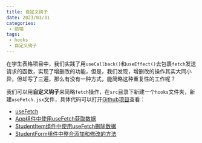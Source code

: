 ```yaml
---
title: 自定义钩子
date: 2023/03/31
categories:
 - 前端
tags:
 - hooks
 - 自定义钩子
---
```


在学生表格项目中，我们实践了用`useCallback()`和`useEffect()`去包裹`fetch`发送请求的函数，实现了增删改的功能，但是，我们发现，增删改的操作其实大同小异，但却写了三遍，那么有没有一种方式，能简略这种重复性的工作呢？


我们可以用**自定义钩子**来简略`fetch`操作，在`src`目录下新建一个`hooks`文件夹，新建`useFetch.jsx`文件，具体代码可以打开[Github项目](https://github.com/Fancy911/React18-Hooks-LearningDemo/tree/main/studentForm-demo/src)查看：

- [useFetch](https://github.com/Fancy911/React18-Hooks-LearningDemo/blob/main/studentForm-demo/src/hooks/useFetch.jsx)
- [App组件中使用useFetch获取数据](https://github.com/Fancy911/React18-Hooks-LearningDemo/blob/main/studentForm-demo/src/App.jsx)
- [StudentItem组件中使用useFetch删除数据](https://github.com/Fancy911/React18-Hooks-LearningDemo/blob/main/studentForm-demo/src/components/StudentTable/StudentItem/index.jsx)
- [StudentForm组件中整合添加和修改的方法](https://github.com/Fancy911/React18-Hooks-LearningDemo/blob/main/studentForm-demo/src/components/StudentTable/StudentForm/index.jsx)
